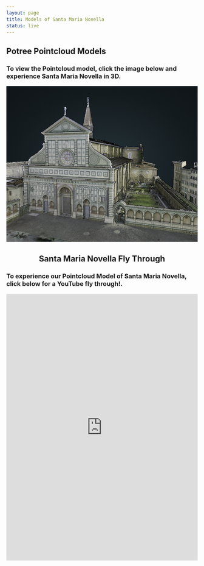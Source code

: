 ```yaml
---
layout: page
title: Models of Santa Maria Novella
status: live
---
```

<article>
     <h2>Potree Pointcloud Models</h2>
 <h3>To view the Pointcloud model, click the image below and experience Santa Maria Novella in 3D.</h3>
 <p>
  <a href="https://3d.wlu.edu/v21/pages/smn.html" title="Redirect to Santa Maria Novella Model">
    <img src="/assets/images/smn-models.png" alt="Santa Maria Novella" />
  </a>
</p>
<div>				
<section>
	<article>
     <h2 style="text-align:center;">Santa Maria Novella Fly Through</h2>
			<h3>To experience our Pointcloud Model of Santa Maria Novella, click below for a YouTube fly through!.</h3>
		<iframe width="100%" height="700" src="https://www.youtube.com/watch?v=xzKZ3EPM9kU" title="YouTube video player" frameborder="0" allow="accelerometer; autoplay; clipboard-write; encrypted-media; gyroscope; picture-in-picture" allowfullscreen></iframe>

</article>
</section>
 </div>
